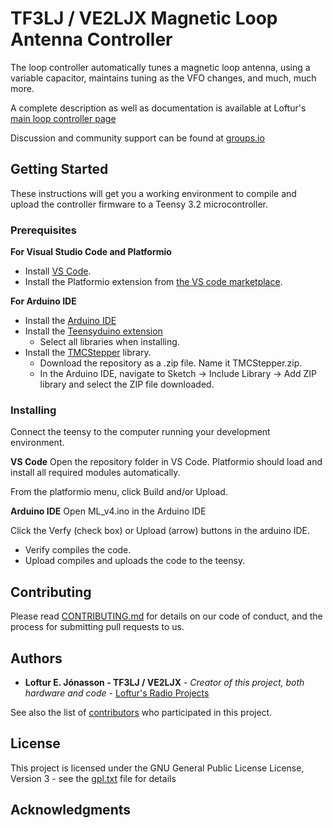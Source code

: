 # TF3LJ / VE2LJX Magnetic Loop Antenna Controller

The loop controller automatically tunes a magnetic loop antenna, using a variable capacitor, maintains tuning as the VFO changes, and much, much more.

A complete description as well as documentation is available at Loftur's [main loop controller page](https://sites.google.com/site/lofturj/to-automatically-tune-a-magnetic-loop-antenna)

Discussion and community support can be found at [groups.io](https://groups.io/g/loopController)

## Getting Started

These instructions will get you a working environment to compile and upload the controller firmware to a Teensy 3.2 microcontroller.

### Prerequisites

**For Visual Studio Code and Platformio**
- Install [VS Code](https://code.visualstudio.com/download).
- Install the Platformio extension from [the VS code marketplace](https://marketplace.visualstudio.com/items?itemName=platformio.platformio-ide).

**For Arduino IDE**
- Install the [Arduino IDE](https://www.arduino.cc/en/main/software)
- Install the [Teensyduino extension](https://www.pjrc.com/teensy/teensyduino.html)
  - Select all libraries when installing.
- Install the [TMCStepper](https://github.com/teemuatlut/TMCStepper.git) library.
  - Download the repository as a .zip file. Name it TMCStepper.zip.
  - In the Arduino IDE, navigate to Sketch -> Include Library -> Add ZIP library and select the ZIP file downloaded.

### Installing

Connect the teensy to the computer running your development environment.

**VS Code**
Open the repository folder in VS Code. Platformio should load and install all required modules automatically.

From the platformio menu, click Build and/or Upload.

**Arduino IDE**
Open ML_v4.ino in the Arduino IDE

Click the Verfy (check box) or Upload (arrow) buttons in the arduino IDE.
- Verify compiles the code.
- Upload compiles and uploads the code to the teensy.

## Contributing

Please read [CONTRIBUTING.md](CONTRIBUTING.md) for details on our code of conduct, and the process for submitting pull requests to us.

## Authors

* **Loftur E. Jónasson - TF3LJ / VE2LJX** - *Creator of this project, both hardware and code* - [Loftur's Radio Projects](https://sites.google.com/site/lofturj/)

See also the list of [contributors](https://github.com/your/project/contributors) who participated in this project.

## License

This project is licensed under the GNU General Public License License, Version 3 - see the [gpl.txt](gpl.txt) file for details

## Acknowledgments


